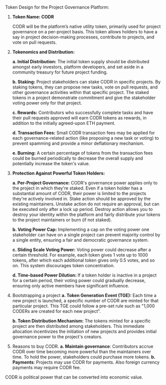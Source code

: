Token Design for the Project Governance Platform:

1. **Token Name: CODR**

    CODR will be the platform’s native utility token, primarily used for project governance on a per-project basis. This token allows holders to have a say in project decision-making processes, contribute to projects, and vote on pull requests.

2. **Tokenomics and Distribution:**

    **a. Initial Distribution:** The initial token supply should be distributed amongst early investors, platform developers, and set aside in a community treasury for future project funding.

    **b. Staking:** Project stakeholders can stake CODR in specific projects. By staking tokens, they can propose new tasks, vote on pull requests, and other governance activities within that specific project. The staked tokens in a project demonstrate commitment and give the stakeholder voting power only for that project. 

    **c. Rewards:** Contributors who successfully complete tasks and have their pull requests approved will earn CODR tokens as rewards, in addition to the initially agreed-upon ETH payment.

    **d. Transaction Fees:** Small CODR transaction fees may be applied for each governance-related action (like proposing a new task or voting) to prevent spamming and provide a minor deflationary mechanism.

    **e. Burning:** A certain percentage of tokens from the transaction fees could be burned periodically to decrease the overall supply and potentially increase the token's value.

3. **Protection Against Powerful Token Holders:** 

    **a. Per-Project Governance:** CODR's governance power applies only to the project in which they're staked. Even if a token holder has a substantial amount of CODR, their power is limited to the projects they're actively involved in. Stake action should be approved by the existing maintainers. Unstake action do not require an approval, but can be executed only after a lock up period. Destroy action allows you to destroy your identity within the platform and fairly distribute your tokens to the project maintainers or burn (if not staked).

    **b. Voting Power Cap:** Implementing a cap on the voting power one stakeholder can have on a single project can prevent majority control by a single entity, ensuring a fair and democratic governance system.

    **c. Sliding Scale Voting Power:** Voting power could decrease after a certain threshold. For example, each token gives 1 vote up to 1000 tokens, after which each additional token gives only 0.5 votes, and so on. This system discourages token concentration.

    **d. Time-based Power Dilution:** If a token holder is inactive in a project for a certain period, their voting power could gradually decrease, ensuring only active members have significant influence.
    
4. Bootstrapping a project
	**a. Token Generation Event (TGE):** Each time a new project is launched, a specific number of CODR are minted for that particular project. This TGE could follow a pre-set rule such as "1,000 CODERs are created for each new project".
    
	**b. Token Distribution Mechanism:** The tokens minted for a specific project are then distributed among stakeholders. This immediate allocation incentivizes the initiation of new projects and provides initial governance power to the project's creators.

 5. Reasons to buy CODR.
	**a. Maintain governance**: Contributors accrue CODR over time becoming more powerful than the maintainers over time. To hold the power, stakeholders could purchase more tokens.
	**b. Payments**: Projects may use CODR for payments. Also foreign currency payments may require CODR fee.

CODR is political power that can be converted into economic value.
